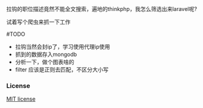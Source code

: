 拉钩的职位描述竟然不能全文搜索，遍地的thinkphp，我怎么筛选出来laravel呢?

试着写个爬虫来抓一下工作

#TODO
- 拉钩当然会封ip了，学习使用代理ip使用
- 抓到的数据存入mongodb
- 分析一下，做个图表啥的
- filter 应该是正则去匹配，不区分大小写


### License

[MIT license](http://opensource.org/licenses/MIT)
